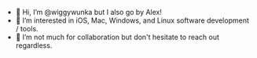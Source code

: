- 👋 Hi, I’m @wiggywunka but I also go by Alex!
- 👀 I’m interested in iOS, Mac, Windows, and Linux software development / tools.
- 💞️ I’m not much for collaboration but don't hesitate to reach out regardless.

<!---
wiggywunka/wiggywunka is a ✨ special ✨ repository because its `README.md` (this file) appears on your GitHub profile.
You can click the Preview link to take a look at your changes.
--->
